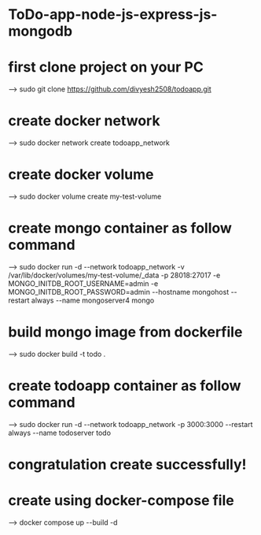 # ToDo-app-node-js-express-js-mongodb

# first clone project on your PC
--> sudo git clone https://github.com/divyesh2508/todoapp.git

# create docker network
--> sudo docker network create todoapp_network

# create docker volume
--> sudo docker volume create my-test-volume 

# create mongo container as follow command 
--> sudo docker run -d --network todoapp_network -v /var/lib/docker/volumes/my-test-volume/_data -p 28018:27017 -e MONGO_INITDB_ROOT_USERNAME=admin -e MONGO_INITDB_ROOT_PASSWORD=admin --hostname mongohost --restart always --name mongoserver4 mongo

# build mongo image from dockerfile
--> sudo docker build -t todo .

# create todoapp container as follow command
--> sudo docker run -d --network todoapp_network -p 3000:3000 --restart always --name todoserver todo

# congratulation create successfully!

# create using docker-compose file
--> docker compose up --build -d

